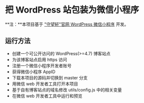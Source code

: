 # 把 WordPress 站包装为微信小程序

**注：**本项目基于 ["守望轩"官网 WordPress 微信小程序](https://github.com/iamxjb/winxin-app-watch-life.net) 开发。

## 运行方法

- 创建一个可公开访问的 WordPress(>=4.7) 博客站点
- 为该博客站点启用 https 访问
- 注册一个微信小程序开发者账号
- 获得微信小程序 AppID
- 下载本项目的源码并切换到 master 分支
- 用微信 web 开发者工具打开本项目
- 基于自有博客站点的域名修改 utils/config.js 中的相关变量
- 在微信 web 开发者工具中运行和预览